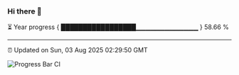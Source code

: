 ### Hi there 👋

⏳ Year progress { █████████████████▁▁▁▁▁▁▁▁▁▁▁▁▁ } 58.66 %

---

⏰ Updated on Sun, 03 Aug 2025 02:29:50 GMT

![Progress Bar CI](https://github.com/ZhaoGui/ZhaoGui/workflows/Progress%20Bar%20CI/badge.svg)
